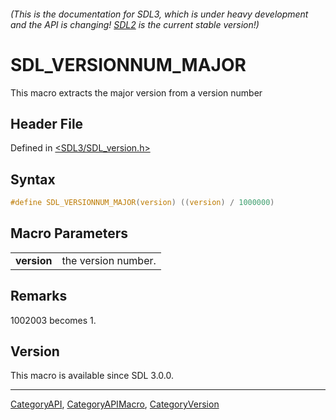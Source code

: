 ###### (This is the documentation for SDL3, which is under heavy development and the API is changing! [SDL2](https://wiki.libsdl.org/SDL2/) is the current stable version!)
# SDL_VERSIONNUM_MAJOR

This macro extracts the major version from a version number

## Header File

Defined in [<SDL3/SDL_version.h>](https://github.com/libsdl-org/SDL/blob/main/include/SDL3/SDL_version.h)

## Syntax

```c
#define SDL_VERSIONNUM_MAJOR(version) ((version) / 1000000)
```

## Macro Parameters

|             |                     |
| ----------- | ------------------- |
| **version** | the version number. |

## Remarks

1002003 becomes 1.

## Version

This macro is available since SDL 3.0.0.

----
[CategoryAPI](CategoryAPI), [CategoryAPIMacro](CategoryAPIMacro), [CategoryVersion](CategoryVersion)

